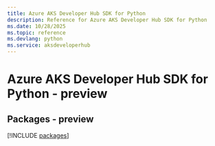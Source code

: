 ```yaml
---
title: Azure AKS Developer Hub SDK for Python
description: Reference for Azure AKS Developer Hub SDK for Python
ms.date: 10/28/2025
ms.topic: reference
ms.devlang: python
ms.service: aksdeveloperhub
---
```

# Azure AKS Developer Hub SDK for Python - preview
## Packages - preview
[!INCLUDE [packages](aks-developer-hub-index.md)]